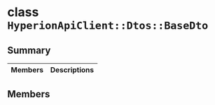 # class `HyperionApiClient::Dtos::BaseDto` 

## Summary

 Members                                | Descriptions                                
----------------------------------------|---------------------------------------------

## Members


